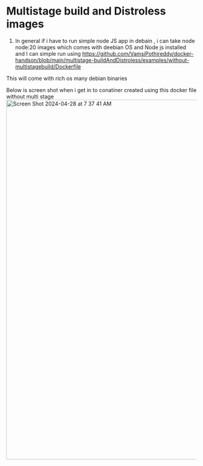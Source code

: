 # Multistage build and Distroless images


1) In general if i have to run simple node JS app in debain  , i can take node node:20 images which comes with deebian OS and Node js installed and I can simple run using https://github.com/VamsiPothireddy/docker-handson/blob/main/multistage-buildAndDistroless/examples/without-multistagebuild/Dockerfile 

This will come with rich os many debian binaries 

Below is screen shot when i get in to conatiner created using this docker file without multi stage 
<img width="950" alt="Screen Shot 2024-04-28 at 7 37 41 AM" src="https://github.com/VamsiPothireddy/docker-handson/assets/47288461/254e77de-50aa-41ea-81b3-9e9616877534">



